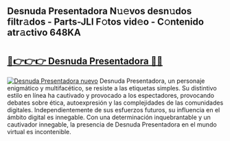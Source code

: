 ## Desnuda Presentadora N𝚞𝚎vos desn𝚞dos filtr𝚊dos - Parts-JLI F𝚘tos vid𝚎o - C𝚘ntenido atr𝚊ctivo 648KA

# <h2><a href="http://mb7ztqt.tromn.icu/?c=Desnuda+Presentadora">🔗👉👉👉 Desnuda Presentadora 🔗🔗</a></h2>

[![Desnuda Presentadora nuevo](https://i.imgur.com/pEAQMta.gif)](http://mb7ztqt.tromn.icu/?c=Desnuda+Presentadora)
Desnuda Presentadora, un personaje enigmático y multifacético, se resiste a las etiquetas simples. Su distintivo estilo en línea ha cautivado y provocado a los espectadores, provocando debates sobre ética, autoexpresión y las complejidades de las comunidades digitales. Independientemente de sus esfuerzos futuros, su influencia en el ámbito digital es innegable. Con una determinación inquebrantable y un cautivador innegable, la presencia de Desnuda Presentadora en el mundo virtual es incontenible.
